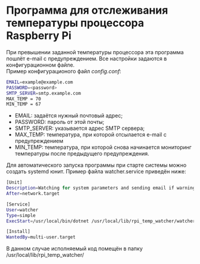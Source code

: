 # Программа для отслеживания температуры процессора Raspberry Pi

При превышении заданной температуры процессора эта программа пошлёт e-mail с предупреждением. Все настройки задаются в конфигурационном файле.  
Пример конфигурационого файл *config.conf*:

```bash
EMAIL=example@example.com
PASSWORD=<password>
SMTP_SERVER=smtp.example.com
MAX_TEMP = 70
MIN_TEMP = 67
```

* EMAIL: задаётся нужный почтовый адрес;
* PASSWORD: пароль от этой почты;
* SMTP_SERVER: указывается адрес SMTP сервера;
* MAX_TEMP: температура, при которой отсылается e-mail с предупреждением
* MIN_TEMP: температура, при которой снова начинается мониторинг температуры после предыдущего предупреждения.

Для автоматического запуска программы при старте системы можно создать systemd юнит. Пример файла watcher.service приведён ниже:

```bash
[Unit]
Description=Watching for system parameters and sending email if warnings
After=network.target

[Service]
User=watcher
Type=simple
ExecStart=/usr/local/bin/dotnet /usr/local/lib/rpi_temp_watcher/watcher.dll

[Install]
WantedBy=multi-user.target
```

В данном случае исполняемый код помещён в папку /usr/local/lib/rpi_temp_watcher/